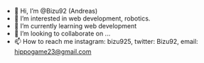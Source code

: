 - 👋 Hi, I’m @Bizu92 (Andreas)
- 👀 I’m interested in web development, robotics.
- 🌱 I’m currently learning web development
- 💞️ I’m looking to collaborate on ... 
- 📫 How to reach me instagram: bizu925, twitter: Bizu92, email: hippogame23@gmail.com

<!---
Bizu92/Bizu92 is a ✨ special ✨ repository because its `README.md` (this file) appears on your GitHub profile.
You can click the Preview link to take a look at your changes.
--->
